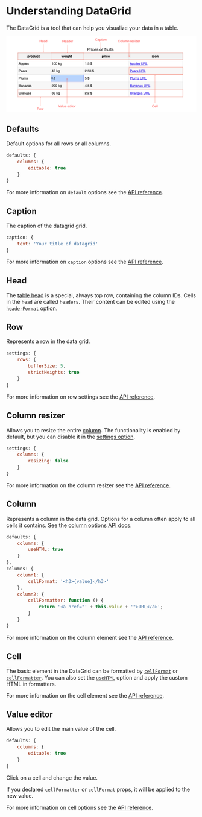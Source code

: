 Understanding DataGrid
===

The DataGrid is a tool that can help you visualize your data in a table.

![datagrid.png](datagrid.png)

Defaults
---------
Default options for all rows or all columns.

```js
defaults: {
    columns: {
        editable: true
    }
}
```

For more information on `default` options see the [API reference]().

Caption
---------

The caption of the datagrid grid.

```js
caption: {
    text: 'Your title of datagrid'
}
```

For more information on `caption` options see the [API reference]().

Head
---------

The [table head](https://api.highcharts.com/dashboards/#classes/DataGrid_DataGridTableHead.DataGridTableHead-1) is a special, always top row, containing the column IDs.
Cells in the `head` are called `headers`. Their content can be edited using the
[`headerFormat` option](https://api.highcharts.com/dashboards/#interfaces/DataGrid_DataGridOptions.ColumnOptions#headerFormat).


Row
---------

Represents a [row](https://api.highcharts.com/dashboards/#classes/DataGrid_DataGridRow.DataGridRow-1) in the data grid.

```js
settings: {
    rows: {
        bufferSize: 5,
        strictHeights: true
    }
}
```

For more information on row settings see the [API reference](https://api.highcharts.com/dashboards/#interfaces/DataGrid_DataGridOptions.RowsSettings).

Column resizer
---------

Allows you to resize the entire [column](https://api.highcharts.com/dashboards/#classes/DataGrid_DataGridColumn.DataGridColumn-1). The functionality is enabled by default,
but you can disable it in the [settings option](https://api.highcharts.com/dashboards/#interfaces/DataGrid_DataGridOptions.ColumnsSettings).

```js
settings: {
    columns: {
        resizing: false
    }
}
```

For more information on the column resizer see the [API reference](https://api.highcharts.com/dashboards/#classes/DataGrid_Actions_ColumnsResizer.ColumnsResizer).

Column
---------

Represents a column in the data grid. Options for a column often apply to all cells it contains. See the [column options API docs](https://api.highcharts.com/dashboards/typedoc/interfaces/DataGrid_DataGridOptions.IndividualColumnOptions.html).

```js
defaults: {
    columns: {
        useHTML: true
    }
},
columns: {
    column1: {
        cellFormat: '<h3>{value}</h3>'
    },
    column2: {
        cellFormatter: function () {
            return '<a href="' + this.value + '">URL</a>';
        }
    }
}
```

For more information on the column element see the [API reference](https://api.highcharts.com/dashboards/typedoc/classes/DataGrid_DataGridColumn.DataGridColumn-1.html).


Cell
---------

The basic element in the DataGrid can be formatted by [`cellFormat`](https://api.highcharts.com/dashboards/#interfaces/DataGrid_DataGridOptions.ColumnOptions#cellFormat) or [`cellFormatter`](https://api.highcharts.com/dashboards/#interfaces/DataGrid_DataGridOptions.ColumnOptions#cellFormatter).
You can also set the [`useHTML`](https://api.highcharts.com/dashboards/typedoc/interfaces/DataGrid_DataGridOptions.IndividualColumnOptions.html#useHTML) option and apply the custom HTML in formatters.

For more information on the cell element see the [API reference](https://api.highcharts.com/dashboards/typedoc/classes/DataGrid_DataGridCell.DataGridCell-1.html).


Value editor
---------

Allows you to edit the main value of the cell.

```js
defaults: {
    columns: {
        editable: true
    }
}
```

Click on a cell and change the value.

If you declared `cellFormatter` or `cellFormat` props, it will be applied to the
new value.

For more information on cell options see the [API reference](https://api.highcharts.com/dashboards/typedoc/interfaces/DataGrid_DataGridOptions.IndividualColumnOptions.html#editable).
